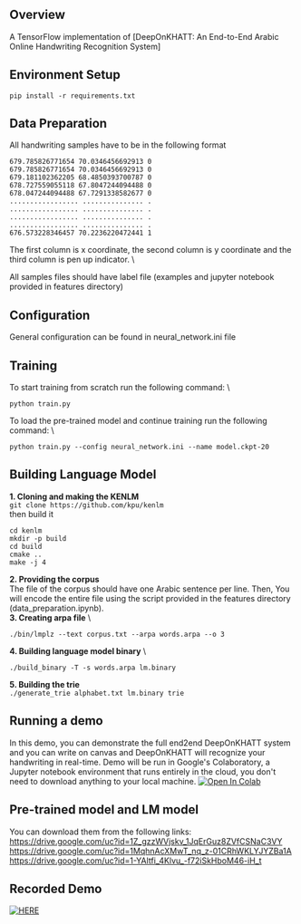 ## Overview
A TensorFlow implementation of [DeepOnKHATT: An End-to-End Arabic Online Handwriting Recognition System]

## Environment Setup
```
pip install -r requirements.txt
```

## Data Preparation 
All handwriting samples have to be in the following format 
```
679.785826771654 70.0346456692913 0
679.785826771654 70.0346456692913 0
679.181102362205 68.4850393700787 0
678.727559055118 67.8047244094488 0
678.047244094488 67.7291338582677 0
................. ............... .
................. ............... .
................. ............... .
................. ............... .
676.573228346457 70.2236220472441 1
```
The first column is x coordinate, the second column is y coordinate and the third column is pen up indicator. \

All samples files should have label file (examples and jupyter notebook provided in features directory)

## Configuration

General configuration can be found in neural_network.ini file

## Training
To start training from scratch run the following command: \
```
python train.py
```
To load the pre-trained model and continue training run the following command: \



```
python train.py --config neural_network.ini --name model.ckpt-20
```


## Building Language Model
**1. Cloning and making the KENLM** \
`
git clone https://github.com/kpu/kenlm
` 
\
then build it 


```
cd kenlm
mkdir -p build
cd build
cmake ..
make -j 4
```


**2.  Providing the corpus** \
The file of the corpus should have one Arabic sentence per line. Then, You will encode the entire file using the script provided in the features directory (data_preparation.ipynb).
\
 **3. Creating arpa file** \
```
./bin/lmplz --text corpus.txt --arpa words.arpa --o 3
```
**4. Building language model binary** \
```
./build_binary -T -s words.arpa lm.binary
```
**5. Building the trie** \
`./generate_trie alphabet.txt lm.binary trie`

## Running a demo

In this demo, you can demonstrate the full end2end DeepOnKHATT system and you can write on canvas and DeepOnKHATT will recognize your handwriting in real-time. Demo will be run in Google's Colaboratory, a Jupyter notebook environment that runs entirely in the cloud, you don't need to download anything to your local machine. 
[![Open In Colab](https://colab.research.google.com/assets/colab-badge.svg)](https://colab.research.google.com/github/fakhralwajih/DeepOnKHATT/blob/main/DeepOnKHATT.ipynb)


## Pre-trained model and LM model 
You can download them from the following links: \
https://drive.google.com/uc?id=1Z_gzzWVjskv_1JqErGuz8ZVfCSNaC3VY  \
https://drive.google.com/uc?id=1MqhnAcXMwT_nq_z-01CRhWKLYJYZBa1A  \
https://drive.google.com/uc?id=1-YAltfi_4Klvu_-f72iSkHboM46-iH_t 

## Recorded Demo 

[![HERE](https://img.youtube.com/vi/h2bWlQHmOKE/0.jpg)](https://www.youtube.com/watch?v=h2bWlQHmOKE)
